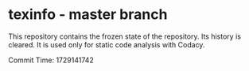 # texinfo - master branch

This repository contains the frozen state of the repository.
Its history is cleared. It is used only for static code
analysis with Codacy.

Commit Time: 1729141742